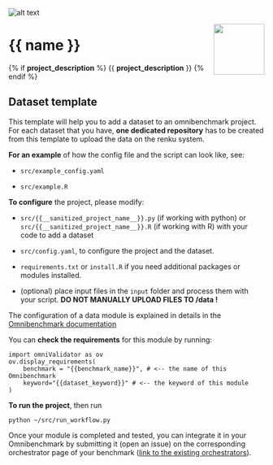 ![alt text](https://github.com/omnibenchmark/contributed-project-templates/blob/main/img/omnibenchmark.png?raw=true)

<img align="right" width="100" height="100" src="https://github.com/omnibenchmark/contributed-project-templates/blob/main/img/dataset.png?raw=true">


# {{ name }}

{% if __project_description__ %} {{ __project_description__ }} {% endif %}

## Dataset template

This template will help you to add a dataset to an omnibenchmark project. For each dataset that you have, **one dedicated repository** has to be created from this template to upload the data on the renku system. 

**For an example** of how the config file and the script can look like, see: 

- `src/example_config.yaml` 

- `src/example.R` 

**To configure** the project, please modify: 

- `src/{{__sanitized_project_name__}}.py` (if working with python) or 
`src/{{__sanitized_project_name__}}.R` (if working with R) with your code to add a dataset

- `src/config.yaml`, to configure the project and the dataset.

- `requirements.txt` or `install.R` if you need additional packages or modules installed. 

- (optional) place input files in the `input` folder and process them with your script. **DO NOT MANUALLY UPLOAD FILES TO /data !**

The configuration of a data module is explained in details in the [Omnibenchmark documentation](https://omnibenchmark.readthedocs.io/en/latest/start/modules/01_data_module.html)

You can **check the requirements** for this module by running: 

```
import omniValidator as ov
ov.display_requirements(
    benchmark = "{{benchmark_name}}", # <-- the name of this Omnibenchmark
    keyword="{{dataset_keyword}}" # <-- the keyword of this module
)
```

**To run the project**, then run

`python ~/src/run_workflow.py`

Once your module is completed and tested, you can integrate it in your Omnibenchmark by submitting it (open an issue) on the corresponding orchestrator page of your benchmark ([link to the existing orchestrators](https://omnibenchmark.pages.uzh.ch/omb-site/p/benchmarks/)). 